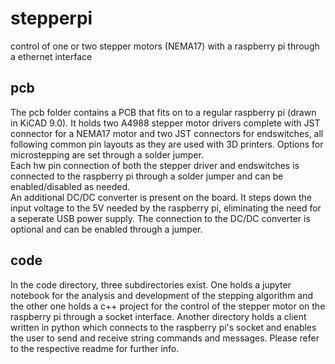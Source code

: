 # stepperpi
control of one or two stepper motors (NEMA17) with a raspberry pi through a ethernet interface


## pcb
The pcb folder contains a PCB that fits on to a regular raspberry pi (drawn in KiCAD 9.0). It holds two A4988 stepper motor drivers complete with JST connector for a NEMA17 motor and two JST connectors for endswitches, all following common pin layouts as they are used with 3D printers. Options for microstepping are set through a solder jumper.  
Each hw pin connection of both the stepper driver and endswitches is connected to the raspberry pi through a solder jumper and can be enabled/disabled as needed.  
An additional DC/DC converter is present on the board. It steps down the input voltage to the 5V needed by the raspberry pi, eliminating the need for a seperate USB power supply. The connection to the DC/DC converter is optional and can be enabled through a jumper. 

## code
In the code directory, three subdirectories exist. One holds a jupyter notebook for the analysis and development of the stepping algorithm and the other one holds a c++ project for the control of the stepper motor on the raspberry pi through a socket interface. Another directory holds a client written in python which connects to the raspberry pi's socket and enables the user to send and receive string commands and messages. Please refer to the respective readme for further info.